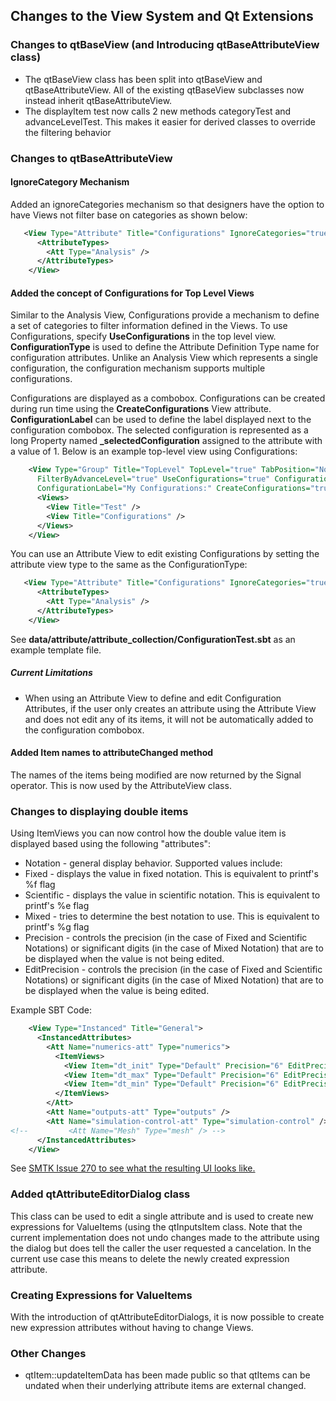 ## Changes to the View System and Qt Extensions

### Changes to qtBaseView (and Introducing qtBaseAttributeView class)

* The qtBaseView class has been split into qtBaseView and qtBaseAttributeView.
  All of the existing qtBaseView subclasses now instead inherit qtBaseAttributeView.
* The displayItem test now calls 2 new methods categoryTest and advanceLevelTest.  This makes it easier for derived classes to override the filtering behavior

### Changes to qtBaseAttributeView
#### IgnoreCategory Mechanism
Added an ignoreCategories mechanism so that designers have the option to have Views not filter base on categories as shown below:

```xml
   <View Type="Attribute" Title="Configurations" IgnoreCategories="true">
      <AttributeTypes>
        <Att Type="Analysis" />
      </AttributeTypes>
    </View>
```
#### Added the concept of Configurations for Top Level Views
Similar to the Analysis View, Configurations provide a mechanism to define a set of categories to filter information defined in the Views.  To use Configurations, specify **UseConfigurations** in the top level view.  **ConfigurationType** is used to define the Attribute Definition Type name for configuration attributes.  Unlike an Analysis View which represents a single configuration, the configuration mechanism supports multiple configurations.

Configurations are displayed as a combobox.  Configurations can be created during run time using the **CreateConfigurations** View attribute.  **ConfigurationLabel** can be used to define the label displayed next to the configuration combobox.  The selected configuration is represented as a long Property named **_selectedConfiguration** assigned to the attribute with a value of 1. Below is an example top-level view using Configurations:

```xml
    <View Type="Group" Title="TopLevel" TopLevel="true" TabPosition="North"
      FilterByAdvanceLevel="true" UseConfigurations="true" ConfigurationType="Analysis"
      ConfigurationLabel="My Configurations:" CreateConfigurations="true">
      <Views>
        <View Title="Test" />
        <View Title="Configurations" />
      </Views>
    </View>
```

You can use an Attribute View to edit existing Configurations by setting the attribute view type to the same as the ConfigurationType:

```xml
   <View Type="Attribute" Title="Configurations" IgnoreCategories="true">
      <AttributeTypes>
        <Att Type="Analysis" />
      </AttributeTypes>
    </View>
```
See **data/attribute/attribute_collection/ConfigurationTest.sbt** as an example template file.

##### Current Limitations
* When using an Attribute View to define and edit Configuration Attributes, if the user only creates an attribute using the Attribute View and does not edit any of its items, it will not be automatically added to the configuration combobox.

#### Added Item names to attributeChanged method
The names of the items being modified are now returned by the Signal operator. This is now used by the AttributeView class.

### Changes to displaying double items
Using ItemViews you can now control how the double value item is displayed based using the following "attributes":

* Notation - general display behavior.  Supported values include:
 * Fixed - displays the value in fixed notation.  This is equivalent to printf's %f flag
 * Scientific - displays the value in scientific notation.  This is equivalent to printf's %e flag
 * Mixed - tries to determine the best notation to use.  This is equivalent to printf's %g flag
* Precision - controls the precision (in the case of Fixed and Scientific Notations) or significant digits (in the case of Mixed Notation) that are to be displayed when the value is not being edited.
* EditPrecision - controls the precision (in the case of Fixed and Scientific Notations) or significant digits (in the case of Mixed Notation) that are to be displayed when the value is being edited.

Example SBT Code:

```xml
    <View Type="Instanced" Title="General">
      <InstancedAttributes>
        <Att Name="numerics-att" Type="numerics">
          <ItemViews>
            <View Item="dt_init" Type="Default" Precision="6" EditPrecision="10"/>
            <View Item="dt_max" Type="Default" Precision="6" EditPrecision="10" Notation="Fixed"/>
            <View Item="dt_min" Type="Default" Precision="6" EditPrecision="10" Notation="Scientific"/>
          </ItemViews>
        </Att>
        <Att Name="outputs-att" Type="outputs" />
        <Att Name="simulation-control-att" Type="simulation-control" />
<!--         <Att Name="Mesh" Type="mesh" /> -->
      </InstancedAttributes>
    </View>
```
See [SMTK Issue 270 to see what the resulting UI looks like.](https://gitlab.kitware.com/cmb/smtk/issues/270)

### Added qtAttributeEditorDialog class

This class can be used to edit a single attribute and is used to create new expressions for ValueItems (using the qtInputsItem class.  Note that the current implementation does not undo changes made to the attribute using the dialog but does tell the caller the user requested a cancelation.  In the current use case this means to delete the newly created expression attribute.

### Creating Expressions for ValueItems
With the introduction of qtAttributeEditorDialogs, it is now possible to create new expression attributes without having to change Views.

### Other Changes
* qtItem::updateItemData has been made public so that qtItems can be undated when their underlying attribute items are external changed.
